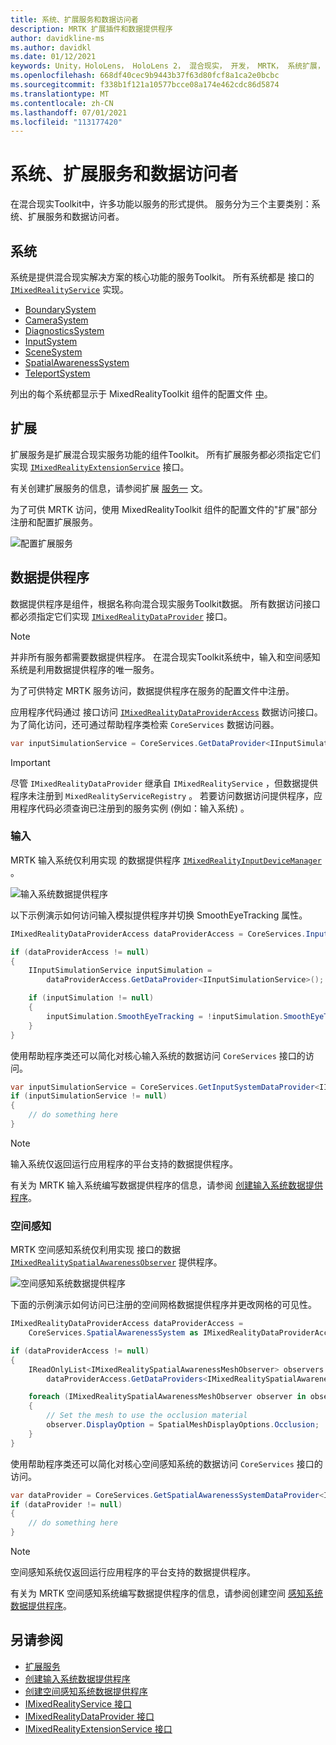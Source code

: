 ```yaml
---
title: 系统、扩展服务和数据访问者
description: MRTK 扩展插件和数据提供程序
author: davidkline-ms
ms.author: davidkl
ms.date: 01/12/2021
keywords: Unity，HoloLens， HoloLens 2， 混合现实， 开发， MRTK， 系统扩展，
ms.openlocfilehash: 668df40cec9b9443b37f63d80fcf8a1ca2e0bcbc
ms.sourcegitcommit: f338b1f121a10577bcce08a174e462cdc86d5874
ms.translationtype: MT
ms.contentlocale: zh-CN
ms.lasthandoff: 07/01/2021
ms.locfileid: "113177420"
---
```

# <a name="systems-extension-services-and-data-providers"></a>系统、扩展服务和数据访问者

在混合现实Toolkit中，许多功能以服务的形式提供。 服务分为三个主要类别：系统、扩展服务和数据访问者。

## <a name="systems"></a>系统

系统是提供混合现实解决方案的核心功能的服务Toolkit。 所有系统都是 接口的 [`IMixedRealityService`](xref:Microsoft.MixedReality.Toolkit.IMixedRealityService) 实现。

- [BoundarySystem](../features/boundary/boundary-system-getting-started.md)
- [CameraSystem](../features/camera-system/camera-system-overview.md)
- [DiagnosticsSystem](../features/diagnostics/diagnostics-system-getting-started.md)
- [InputSystem](../features/input/overview.md)
- [SceneSystem](../features/scene-system/scene-system-getting-started.md)
- [SpatialAwarenessSystem](../features/spatial-awareness/spatial-awareness-getting-started.md)
- [TeleportSystem](../features/teleport-system/teleport-system.md)

列出的每个系统都显示于 MixedRealityToolkit 组件的配置文件 [中](../features/profiles/profiles.md)。

## <a name="extensions"></a>扩展

扩展服务是扩展混合现实服务功能的组件Toolkit。 所有扩展服务都必须指定它们实现 [`IMixedRealityExtensionService`](xref:Microsoft.MixedReality.Toolkit.IMixedRealityExtensionService) 接口。

有关创建扩展服务的信息，请参阅扩展 [服务一](../features/extensions/extension-services.md) 文。

为了可供 MRTK 访问，使用 MixedRealityToolkit 组件的配置文件的"扩展"部分注册和配置扩展服务。

![配置扩展服务](../features/images/profiles/ConfiguredExtensionService.png)

## <a name="data-providers"></a>数据提供程序

数据提供程序是组件，根据名称向混合现实服务Toolkit数据。 所有数据访问接口都必须指定它们实现 [`IMixedRealityDataProvider`](xref:Microsoft.MixedReality.Toolkit.IMixedRealityDataProvider) 接口。

> [!NOTE]
> 并非所有服务都需要数据提供程序。 在混合现实Toolkit系统中，输入和空间感知系统是利用数据提供程序的唯一服务。

为了可供特定 MRTK 服务访问，数据提供程序在服务的配置文件中注册。

应用程序代码通过 接口访问 [`IMixedRealityDataProviderAccess`](xref:Microsoft.MixedReality.Toolkit.IMixedRealityDataProviderAccess) 数据访问接口。 为了简化访问，还可通过帮助程序类检索 `CoreServices` 数据访问器。

```c#
var inputSimulationService = CoreServices.GetDataProvider<IInputSimulationService>(CoreServices.InputSystem);
```

> [!IMPORTANT]
> 尽管 `IMixedRealityDataProvider` 继承自 `IMixedRealityService` ，但数据提供程序未注册到 `MixedRealityServiceRegistry` 。 若要访问数据访问提供程序，应用程序代码必须查询已注册到的服务实例 (例如：输入系统) 。

### <a name="input"></a>输入

MRTK 输入系统仅利用实现 的数据提供程序 [`IMixedRealityInputDeviceManager`](xref:Microsoft.MixedReality.Toolkit.Input.IMixedRealityInputDeviceManager) 。

![输入系统数据提供程序](../features/images/input/RegisteredServiceProviders.PNG)

以下示例演示如何访问输入模拟提供程序并切换 SmoothEyeTracking 属性。

```c#
IMixedRealityDataProviderAccess dataProviderAccess = CoreServices.InputSystem as IMixedRealityDataProviderAccess;

if (dataProviderAccess != null)
{
    IInputSimulationService inputSimulation =
        dataProviderAccess.GetDataProvider<IInputSimulationService>();

    if (inputSimulation != null)
    {
        inputSimulation.SmoothEyeTracking = !inputSimulation.SmoothEyeTracking;
    }
}
```

使用帮助程序类还可以简化对核心输入系统的数据访问 `CoreServices` 接口的访问。

```c#
var inputSimulationService = CoreServices.GetInputSystemDataProvider<IInputSimulationService>();
if (inputSimulationService != null)
{
    // do something here
}
```

> [!NOTE]
> 输入系统仅返回运行应用程序的平台支持的数据提供程序。

有关为 MRTK 输入系统编写数据提供程序的信息，请参阅 [创建输入系统数据提供程序](../features/input/create-data-provider.md)。

### <a name="spatial-awareness"></a>空间感知

MRTK 空间感知系统仅利用实现 接口的数据 [`IMixedRealitySpatialAwarenessObserver`](xref:Microsoft.MixedReality.Toolkit.SpatialAwareness.IMixedRealitySpatialAwarenessObserver) 提供程序。

![空间感知系统数据提供程序](../features/images/spatial-awareness/SpatialAwarenessProfile.png)

下面的示例演示如何访问已注册的空间网格数据提供程序并更改网格的可见性。

```c#
IMixedRealityDataProviderAccess dataProviderAccess =
    CoreServices.SpatialAwarenessSystem as IMixedRealityDataProviderAccess;

if (dataProviderAccess != null)
{
    IReadOnlyList<IMixedRealitySpatialAwarenessMeshObserver> observers =
        dataProviderAccess.GetDataProviders<IMixedRealitySpatialAwarenessMeshObserver>();

    foreach (IMixedRealitySpatialAwarenessMeshObserver observer in observers)
    {
        // Set the mesh to use the occlusion material
        observer.DisplayOption = SpatialMeshDisplayOptions.Occlusion;
    }
}
```

使用帮助程序类还可以简化对核心空间感知系统的数据访问 `CoreServices` 接口的访问。

```c#
var dataProvider = CoreServices.GetSpatialAwarenessSystemDataProvider<IMixedRealitySpatialAwarenessMeshObserver>();
if (dataProvider != null)
{
    // do something here
}
```

> [!NOTE]
> 空间感知系统仅返回运行应用程序的平台支持的数据提供程序。

有关为 MRTK 空间感知系统编写数据提供程序的信息，请参阅创建空间 [感知系统数据提供程序](../features/spatial-awareness/create-data-provider.md)。

## <a name="see-also"></a>另请参阅

- [扩展服务](../features/extensions/extension-services.md)
- [创建输入系统数据提供程序](../features/input/create-data-provider.md)
- [创建空间感知系统数据提供程序](../features/spatial-awareness/create-data-provider.md)
- [IMixedRealityService 接口](xref:Microsoft.MixedReality.Toolkit.IMixedRealityService)
- [IMixedRealityDataProvider 接口](xref:Microsoft.MixedReality.Toolkit.IMixedRealityDataProvider)
- [IMixedRealityExtensionService 接口](xref:Microsoft.MixedReality.Toolkit.IMixedRealityExtensionService)
